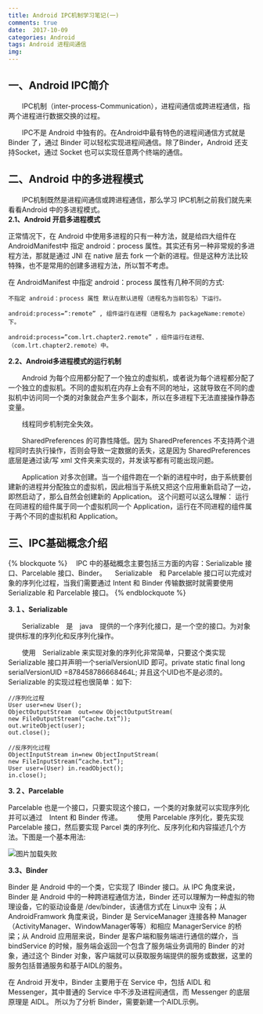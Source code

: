 ```yaml
---
title: Android IPC机制学习笔记(一)
comments: true
date:  2017-10-09
categories: Android
tags: Android 进程间通信
img:
---
```


## **一、Android IPC简介**

　　IPC机制（inter-process-Communication），进程间通信或跨进程通信，指两个进程进行数据交换的过程。

　　IPC不是 Android 中独有的。在Android中最有特色的进程间通信方式就是 Binder 了，通过 Binder 可以轻松实现进程间通信。除了Binder，Android 还支持Socket，通过 Socket 也可以实现任意两个终端的通信。
<br>
## **二、Android 中的多进程模式**


　　IPC机制既然是进程间通信或跨进程通信，那么学习 IPC机制之前我们就先来看看Android 中的多进程模式。
<br>
**2.1、Android 开启多进程模式**

正常情况下，在 Android 中使用多进程的只有一种方法，就是给四大组件在 AndroidManifest中 指定 android：process 属性。其实还有另一种非常规的多进程方法，那就是通过 JNI 在 native 层去 fork 一个新的进程。但是这种方法比较特殊，也不是常用的创建多进程方法，所以暂不考虑。

在 AndroidManifest 中指定 android：process 属性有几种不同的方式:

```
不指定 android：process 属性 默认在默认进程（进程名为当前包名）下运行。

android:process=”:remote” , 组件运行在进程（进程名为 packageName:remote）下。

android:process=”com.lrt.chapter2.remote” ，组件运行在进程、（com.lrt.chapter2.remote）中。

```

**2.2、Android多进程模式的运行机制**

　　Android 为每个应用都分配了一个独立的虚拟机，或者说为每个进程都分配了一个独立的虚拟机。不同的虚拟机在内存上会有不同的地址，这就导致在不同的虚拟机中访问同一个类的对象就会产生多个副本，所以在多进程下无法直接操作静态变量。

　　线程同步机制完全失效。

　　SharedPreferences 的可靠性降低。因为 SharedPreferences 不支持两个进程同时去执行操作，否则会导致一定数据的丢失，这是因为 SharedPreferences 底层是通过读/写 xml 文件夹来实现的，并发读写都有可能出现问题。

　　Application 对多次创建。当一个组件跑在一个新的进程中时，由于系统要创建新的进程并分配独立的虚拟机，因此相当于系统又把这个应用重新启动了一边，即然启动了，那么自然会创建新的 Application。 这个问题可以这么理解： 运行在同进程的组件属于同一个虚拟机同一个 Application，运行在不同进程的组件属于两个不同的虚拟机和 Application。

## **三、IPC基础概念介绍**

{% blockquote %}
　IPC 中的基础概念主要包括三方面的内容：Serializable 接口、Parcelable 接口、Binder。 　Serializable　和 Parcelable 接口可以完成对象的序列化过程，当我们需要通过 Intent 和 Binder 传输数据时就需要使用 Serializable 和 Parcelable 接口。
{% endblockquote %}

**3.１、Serializable**

　　Serializable　是　java　提供的一个序列化接口，是一个空的接口。为对象提供标准的序列化和反序列化操作。

　　使用　Serializable 来实现对象的序列化非常简单，只要这个类实现Serializable 接口并声明一个serialVersionUID 即可。private static final long serialVersionUID =878458786668464L; 并且这个UID也不是必须的。 Serializable 的实现过程也很简单：如下:

```
//序列化过程
User user=new User();
ObjectOutputStream  out=new ObjectOutputStream(
new FileOutputStream(“cache.txt”));
out.writeObject(user);
out.close();

//反序列化过程
ObjectInputStream in=new ObjectInputStream(
new FileInputStream(“cache.txt”);
User user=(User) in.readObject();
in.close();
```


**3.２、Parcelable**

Parcelable 也是一个接口，只要实现这个接口，一个类的对象就可以实现序列化并可以通过　Intent 和 Binder 传递。
　　使用 Parcelable 序列化，要先实现 Parcelable 接口，然后要实现 Parcel 类的序列化、反序列化和内容描述几个方法。下图是一个基本用法:

![图片加载失败](1.jpg)

**3.3、Binder**

 Binder 是 Android 中的一个类，它实现了 IBinder 接口。从 IPC 角度来说，Binder 是 Android 中的一种跨进程通信方法，Binder 还可以理解为一种虚拟的物理设备，它的驱动设备是 /dev/binder，该通信方式在 Linux中 没有；从 AndroidFramwork 角度来说，Binder 是 ServiceManager 连接各种 Manager （ActivityManager、WindowManager等等）和相应 ManagerService 的桥梁；从 Android 应用层来说，Binder 是客户端和服务端进行通信的媒介，当 bindService 的时候，服务端会返回一个包含了服务端业务调用的 Binder 的对象，通过这个 Binder 对象，客户端就可以获取服务端提供的服务或数据，这里的服务包括普通服务和基于AIDL的服务。

在 Android 开发中，Binder 主要用于在 Service 中，包括 AIDL 和 Messenger，其中普通的 Service 中不涉及进程间通信，而 Messenger 的底层原理是 AIDL。 所以为了分析 Binder，需要新建一个AIDL示例。

